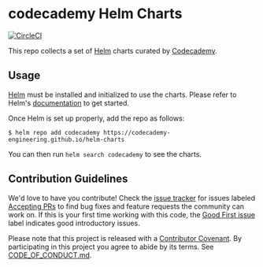 # codecademy Helm Charts

[![CircleCI](https://circleci.com/gh/codecademy-engineering/helm-charts/tree/master.svg?style=svg)](https://circleci.com/gh/codecademy-engineering/helm-charts/tree/master)

This repo collects a set of [Helm](https://helm.sh) charts curated by [Codecademy](https://www.codecademy.com).

## Usage

[Helm](https://helm.sh) must be installed and initialized to use the charts.
Please refer to Helm's [documentation](https://helm.sh/docs/) to get started.

Once Helm is set up properly, add the repo as follows:

```console
$ helm repo add codecademy https://codecademy-engineering.github.io/helm-charts
```

You can then run `helm search codecademy` to see the charts.

## Contribution Guidelines

We'd love to have you contribute!
Check the [issue tracker](https://github.com/Codecademy/helm-charts/issues) for issues labeled [Accepting PRs](https://github.com/Codecademy/package-name/issues?utf8=%E2%9C%93&q=is%3Aissue+is%3Aopen+label%3A%22Accepting+PRs%22) to find bug fixes and feature requests the community can work on.
If this is your first time working with this code, the [Good First issue](https://github.com/Codecademy/guidelines/issues?utf8=%E2%9C%93&q=is%3Aissue+is%3Aopen+label%3A%22Good+First+Issue%22+) label indicates good introductory issues.

Please note that this project is released with a [Contributor Covenant](https://www.contributor-covenant.org).
By participating in this project you agree to abide by its terms.
See [CODE_OF_CONDUCT.md](./CODE_OF_CONDUCT.md).
